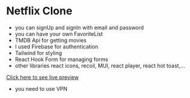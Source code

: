 # Netflix Clone

* you can signUp and signIn with email and password
* you can have your own FavoriteList
* TMDB Api for getting movies
* I used Firebase for authentication
* Tailwind for styling
* React Hook Form for managing forms
* other libraries react icons, recoil, MUI, react player, react hot toast,...

[Click here to see live preview](https://netflix-clone-nextjs-dusky.vercel.app/)
* you need to use VPN
